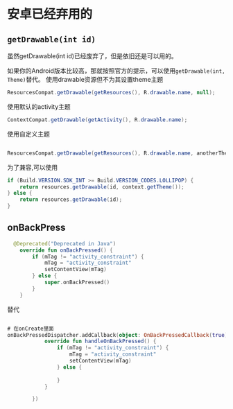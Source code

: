# 安卓已经弃用的

## `getDrawable(int id)`

虽然getDrawable(int id)已经废弃了，但是依旧还是可以用的。

如果你的Android版本比较高，那就按照官方的提示，可以使用`getDrawable(int, Theme)`替代。
使用drawable资源但不为其设置theme主题

```java
ResourcesCompat.getDrawable(getResources(), R.drawable.name, null);
```

使用默认的activity主题

```java
ContextCompat.getDrawable(getActivity(), R.drawable.name);
```

使用自定义主题

```java

ResourcesCompat.getDrawable(getResources(), R.drawable.name, anotherTheme);
```

为了兼容,可以使用

```java
if (Build.VERSION.SDK_INT >= Build.VERSION_CODES.LOLLIPOP) {
    return resources.getDrawable(id, context.getTheme());
} else {
    return resources.getDrawable(id);
}

```

## onBackPress

```kotlin
  @Deprecated("Deprecated in Java")
    override fun onBackPressed() {
        if (mTag != "activity_constraint") {
            mTag = "activity_constraint"
            setContentView(mTag)
        } else {
            super.onBackPressed()
        }
    }

```

替代

```kotlin

# 在onCreate里面
onBackPressedDispatcher.addCallback(object: OnBackPressedCallback(true) {
            override fun handleOnBackPressed() {
                if (mTag != "activity_constraint") {
                    mTag = "activity_constraint"
                    setContentView(mTag)
                } else {
                    
                }
            }

        })

```
